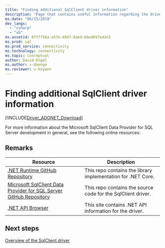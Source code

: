 ```yaml
---
title: "Finding additional SqlClient driver information"
description: "Page that contains useful information regarding the driver."
ms.date: "06/15/2019"
dev_langs: 
  - "csharp"
  - "vb"
ms.assetid: 6f5ff56a-a57e-49d7-8ae9-bbed697e42e3
ms.prod: sql
ms.prod_service: connectivity
ms.technology: connectivity
ms.topic: conceptual
author: David-Engel
ms.author: v-daenge
ms.reviewer: v-kaywon
---
```

# Finding additional SqlClient driver information

[!INCLUDE[Driver_ADONET_Download](../../includes/driver_adonet_download.md)]

For more information about the Microsoft SqlClient Data Provider for SQL Server development in general, see the following online resources:

## Remarks  
  
|Resource|Description|  
|--------------|-----------------|  
|[.NET Runtime GitHub Repository](https://github.com/dotnet/runtime)|This repo contains the library implementation for .NET Core.|
|[Microsoft SqlClient Data Provider for SQL Server GitHub Repository](https://github.com/dotnet/SqlClient)|This repo contains the source code for the SqlClient driver.|  
|[.NET API Browser](/dotnet/api/)|This site contains .NET API information for the driver.|  
  
## Next steps
 [Overview of the SqlClient driver](overview-sqlclient-driver.md)
